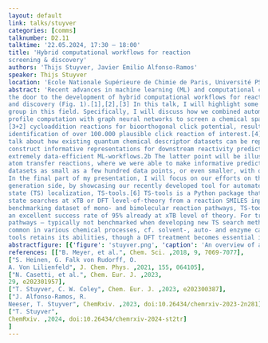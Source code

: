 ```yaml
---
layout: default
link: talks/stuyver
categories: [comms]
talknumber: D2.11
talktime: '22.05.2024, 17:30 – 18:00'
title: 'Hybrid computational workflows for reaction
screening & discovery'
authors: 'Thijs Stuyver, Javier Emilio Alfonso-Ramos'
speaker: Thijs Stuyver 
location: 'Ecole Nationale Supérieure de Chimie de Paris, Université PSL'
abstract: 'Recent advances in machine learning (ML) and computational chemistry have opened
the door to the development of hybrid computational workflows for reaction screening
and discovery (Fig. 1).[1],[2],[3] In this talk, I will highlight some recent work from our research
group in this field. Specifically, I will discuss how we combined automated reaction
profile computation with graph neural networks to screen a chemical space of over 5M
[3+2] cycloaddition reactions for bioorthogonal click potential, resulting in the
identification of over 100.000 plausible click reaction of interest.[4] Furthermore, I will
talk about how existing quantum chemical descriptor datasets can be repurposed to
construct informative representations for downstream reactivity predictions, enabling
extremely data-efficient ML-workflows.2b The latter point will be illustrated for hydrogen
atom transfer reactions, where we were able to make informative predictions on
datasets as small as a few hundred data points, or even smaller, with our approach.
In the final part of my presentation, I will focus on our efforts on the training data
generation side, by showcasing our recently developed tool for automated transition
state (TS) localization, TS-tools.[6] TS-tools is a Python package that enables transition
state searches at xTB or DFT level-of-theory from a reaction SMILES input. On a
benchmarking dataset of mono- and bimolecular reaction pathways, TS-tools reaches
an excellent success rate of 95% already at xTB level of theory. For tri-/multi-molecular
pathways – typically not benchmarked when developing new TS search methods, yet
common in various chemical processes, cf. solvent-, auto- and enzyme catalysis – TS-
tools retains its abilities, though a DFT treatment becomes essential in many cases.'
abstractfigure: [{'figure': 'stuyver.png', 'caption': 'An overview of a typical workflow associated with machine learning accelerated computational screening.'}]
references: [["B. Meyer, et al.", Chem. Sci. ,2018, 9, 7069-7077], 
["S. Heinen, G. Falk von Rudorff, O.
A. Von Lilienfeld", J. Chem. Phys. ,2021, 155, 064105],
["N. Casetti, et al.", Chem. Eur. J. ,2023,
29, e202301957],
["T. Stuyver, C. W. Coley", Chem. Eur. J. ,2023, e202300387], 
["J. Alfonso-Ramos, R.
Neeser, T. Stuyver", ChemRxiv. ,2023, doi:10.26434/chemrxiv-2023-2n281], 
["T. Stuyver",
ChemRxiv. ,2024, doi:10.26434/chemrxiv-2024-st2tr]   
]
---
```

